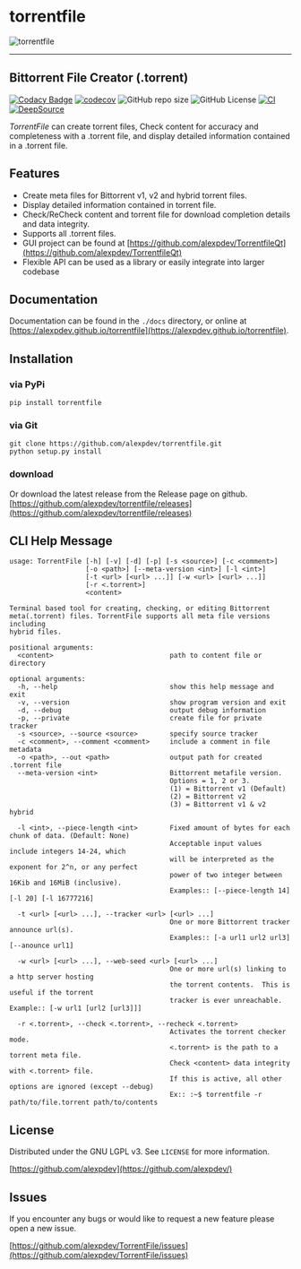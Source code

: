 # torrentfile

![torrentfile](https://github.com/alexpdev/torrentfile/blob/master/assets/torrentfile.png?raw=true)

------

## Bittorrent File Creator (.torrent)

[![Codacy Badge](https://app.codacy.com/project/badge/Grade/202440df15224535b5358503e6235c88)](https://www.codacy.com/gh/alexpdev/TorrentFile/dashboard?utm_source=github.com&amp;utm_medium=referral&amp;utm_content=alexpdev/TorrentFile&amp;utm_campaign=Badge_Grade)
[![codecov](https://codecov.io/gh/alexpdev/TorrentFile/branch/master/graph/badge.svg?token=PXFsxXVAHW)](https://codecov.io/gh/alexpdev/TorrentFile)
![GitHub repo size](https://img.shields.io/github/repo-size/alexpdev/TorrentFile)
![GitHub License](https://img.shields.io/github/license/alexpdev/TorrentFile)
[![CI](https://github.com/alexpdev/TorrentFile/actions/workflows/python_workflow.yml/badge.svg?branch=master&event=push)](https://github.com/alexpdev/TorrentFile/actions/workflows/python_workflow.yml)
[![DeepSource](https://deepsource.io/gh/alexpdev/TorrentFile.svg/?label=active+issues&token=16Sl_dF7nTU8YgPilcqhvHm8)](https://deepsource.io/gh/alexpdev/TorrentFile/)

_TorrentFile_ can create torrent files, Check content for accuracy and completeness with a
.torrent file, and display detailed information contained in a .torrent file.

## Features

- Create meta files for Bittorrent v1, v2 and hybrid torrent files.
- Display detailed information contained in torrent file.
- Check/ReCheck content and torrent file for download completion details and data integrity.
- Supports all .torrent files.
- GUI project can be found at [https://github.com/alexpdev/TorrentfileQt](https://github.com/alexpdev/TorrentfileQt)
- Flexible API can be used as a library or easily integrate into larger codebase

## Documentation

Documentation can be found in the `./docs` directory, or online at [https://alexpdev.github.io/torrentfile](https://alexpdev.github.io/torrentfile).

## Installation

### via PyPi

`pip install torrentfile`

### via Git

```bash:
git clone https://github.com/alexpdev/torrentfile.git
python setup.py install
```

### download

Or download the latest release from the Release page on github.
[https://github.com/alexpdev/torrentfile/releases](https://github.com/alexpdev/torrentfile/releases)

## CLI Help Message

```bash:
usage: TorrentFile [-h] [-v] [-d] [-p] [-s <source>] [-c <comment>]
                   [-o <path>] [--meta-version <int>] [-l <int>]
                   [-t <url> [<url> ...]] [-w <url> [<url> ...]]
                   [-r <.torrent>]
                   <content>

Terminal based tool for creating, checking, or editing Bittorrent
meta(.torrent) files. TorrentFile supports all meta file versions including
hybrid files.

positional arguments:
  <content>                             path to content file or directory

optional arguments:
  -h, --help                            show this help message and exit
  -v, --version                         show program version and exit
  -d, --debug                           output debug information
  -p, --private                         create file for private tracker
  -s <source>, --source <source>        specify source tracker
  -c <comment>, --comment <comment>     include a comment in file metadata
  -o <path>, --out <path>               output path for created .torrent file
  --meta-version <int>                  Bittorrent metafile version.
                                        Options = 1, 2 or 3.
                                        (1) = Bittorrent v1 (Default)
                                        (2) = Bittorrent v2
                                        (3) = Bittorrent v1 & v2 hybrid

  -l <int>, --piece-length <int>        Fixed amount of bytes for each chunk of data. (Default: None)
                                        Acceptable input values include integers 14-24, which
                                        will be interpreted as the exponent for 2^n, or any perfect
                                        power of two integer between 16Kib and 16MiB (inclusive).
                                        Examples:: [--piece-length 14] [-l 20] [-l 16777216]

  -t <url> [<url> ...], --tracker <url> [<url> ...]
                                        One or more Bittorrent tracker announce url(s).
                                        Examples:: [-a url1 url2 url3]  [--anounce url1]

  -w <url> [<url> ...], --web-seed <url> [<url> ...]
                                        One or more url(s) linking to a http server hosting
                                        the torrent contents.  This is useful if the torrent
                                        tracker is ever unreachable. Example:: [-w url1 [url2 [url3]]]

  -r <.torrent>, --check <.torrent>, --recheck <.torrent>
                                        Activates the torrent checker mode.
                                        <.torrent> is the path to a torrent meta file.
                                        Check <content> data integrity with <.torrent> file.
                                        If this is active, all other options are ignored (except --debug)
                                        Ex:: :~$ torrentfile -r path/to/file.torrent path/to/contents
```

## License

Distributed under the GNU LGPL v3. See `LICENSE` for more information.

[https://github.com/alexpdev](https://github.com/alexpdev/)

## Issues

If you encounter any bugs or would like to request a new feature please open a new issue.

[https://github.com/alexpdev/TorrentFile/issues](https://github.com/alexpdev/TorrentFile/issues)
